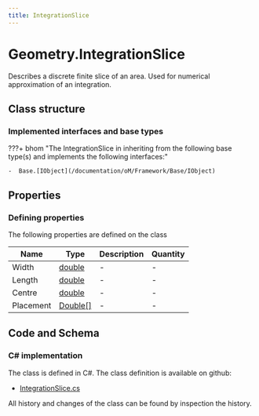 ```yaml
---
title: IntegrationSlice
---
```


# Geometry.IntegrationSlice

Describes a discrete finite slice of an area. Used for numerical approximation of an integration.

## Class structure

### Implemented interfaces and base types

???+ bhom "The IntegrationSlice in inheriting from the following base type(s) and implements the following interfaces:"

    -  Base.[IObject](/documentation/oM/Framework/Base/IObject)


## Properties



### Defining properties

The following properties are defined on the class

| Name             | Type             | Description      | Quantity         |
|------------------|------------------|------------------|------------------|
| Width | [double](https://learn.microsoft.com/en-us/dotnet/api/System.Double?view=netstandard-2.0) | - | - |
| Length | [double](https://learn.microsoft.com/en-us/dotnet/api/System.Double?view=netstandard-2.0) | - | - |
| Centre | [double](https://learn.microsoft.com/en-us/dotnet/api/System.Double?view=netstandard-2.0) | - | - |
| Placement | [Double[]](https://learn.microsoft.com/en-us/dotnet/api/System.Double[]?view=netstandard-2.0) | - | - |


## Code and Schema

### C# implementation

The class is defined in C#. The class definition is available on github:

- [IntegrationSlice.cs](https://github.com/BHoM/BHoM/blob/develop/Geometry_oM/Math/IntegrationSlice.cs)

All history and changes of the class can be found by inspection the history.
